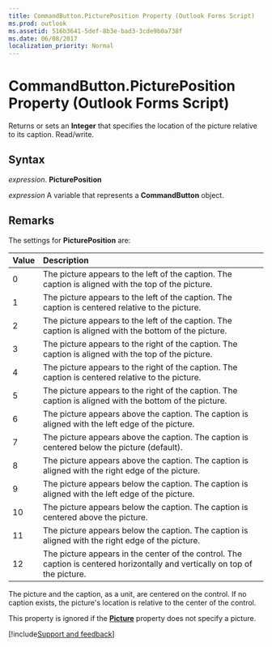 ```yaml
---
title: CommandButton.PicturePosition Property (Outlook Forms Script)
ms.prod: outlook
ms.assetid: 516b3641-5def-8b3e-bad3-3cde9b0a738f
ms.date: 06/08/2017
localization_priority: Normal
---
```



# CommandButton.PicturePosition Property (Outlook Forms Script)

Returns or sets an  **Integer** that specifies the location of the picture relative to its caption. Read/write.


## Syntax

_expression_. **PicturePosition**

_expression_ A variable that represents a  **CommandButton** object.


## Remarks

The settings for  **PicturePosition** are:



|Value|Description|
|:-----|:-----|
|0|The picture appears to the left of the caption. The caption is aligned with the top of the picture.|
|1|The picture appears to the left of the caption. The caption is centered relative to the picture.|
|2|The picture appears to the left of the caption. The caption is aligned with the bottom of the picture.|
|3|The picture appears to the right of the caption. The caption is aligned with the top of the picture.|
|4|The picture appears to the right of the caption. The caption is centered relative to the picture.|
|5|The picture appears to the right of the caption. The caption is aligned with the bottom of the picture.|
|6|The picture appears above the caption. The caption is aligned with the left edge of the picture.|
|7|The picture appears above the caption. The caption is centered below the picture (default).|
|8|The picture appears above the caption. The caption is aligned with the right edge of the picture.|
|9|The picture appears below the caption. The caption is aligned with the left edge of the picture.|
|10|The picture appears below the caption. The caption is centered above the picture.|
|11|The picture appears below the caption. The caption is aligned with the right edge of the picture.|
|12|The picture appears in the center of the control. The caption is centered horizontally and vertically on top of the picture.|

The picture and the caption, as a unit, are centered on the control. If no caption exists, the picture's location is relative to the center of the control.

This property is ignored if the  **[Picture](Outlook.commandbutton.picture.md)** property does not specify a picture.

[!include[Support and feedback](~/includes/feedback-boilerplate.md)]